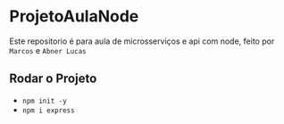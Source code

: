 # ProjetoAulaNode
Este repositorio é para aula de microsserviços e api com node, feito por `Marcos` e `Abner Lucas`


## Rodar o Projeto
- `npm init -y`
- `npm i express`